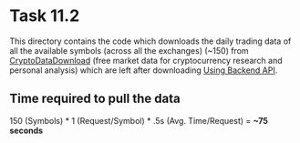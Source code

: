 # Task 11.2

This directory contains the code which downloads the daily trading data of all the available symbols (across all the 
exchanges) (~150) from [CryptoDataDownload](https://www.cryptodatadownload.com/data) (free market data for cryptocurrency research and 
personal analysis) which are left after downloading 
[Using Backend API](https://github.com/samyak1409/internship-tasks/tree/main/11\)%20CryptoDataDownload/1\)%20Using%20Backend%20API).

<!-- https://stackoverflow.com/questions/13824669/how-do-you-write-a-link-containing-a-closing-bracket-in-markdown-syntax -->


## Time required to pull the data

150 (Symbols) * 1 (Request/Symbol) * .5s (Avg. Time/Request) = **~75 seconds**
